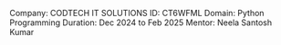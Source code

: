 Company: CODTECH IT SOLUTIONS 
ID: CT6WFML
Domain: Python Programming 
Duration: Dec 2024 to Feb 2025
Mentor: Neela Santosh Kumar 
